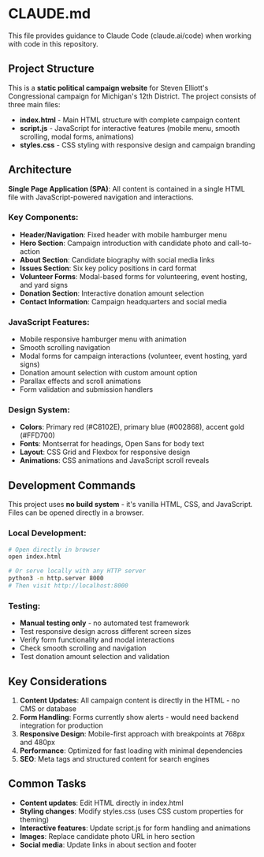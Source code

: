 # CLAUDE.md

This file provides guidance to Claude Code (claude.ai/code) when working with code in this repository.

## Project Structure

This is a **static political campaign website** for Steven Elliott's Congressional campaign for Michigan's 12th District. The project consists of three main files:

- **index.html** - Main HTML structure with complete campaign content
- **script.js** - JavaScript for interactive features (mobile menu, smooth scrolling, modal forms, animations)
- **styles.css** - CSS styling with responsive design and campaign branding

## Architecture

**Single Page Application (SPA)**: All content is contained in a single HTML file with JavaScript-powered navigation and interactions.

### Key Components:
- **Header/Navigation**: Fixed header with mobile hamburger menu
- **Hero Section**: Campaign introduction with candidate photo and call-to-action
- **About Section**: Candidate biography with social media links
- **Issues Section**: Six key policy positions in card format
- **Volunteer Forms**: Modal-based forms for volunteering, event hosting, and yard signs
- **Donation Section**: Interactive donation amount selection
- **Contact Information**: Campaign headquarters and social media

### JavaScript Features:
- Mobile responsive hamburger menu with animation
- Smooth scrolling navigation
- Modal forms for campaign interactions (volunteer, event hosting, yard signs)
- Donation amount selection with custom amount option
- Parallax effects and scroll animations
- Form validation and submission handlers

### Design System:
- **Colors**: Primary red (#C8102E), primary blue (#002868), accent gold (#FFD700)
- **Fonts**: Montserrat for headings, Open Sans for body text
- **Layout**: CSS Grid and Flexbox for responsive design
- **Animations**: CSS animations and JavaScript scroll reveals

## Development Commands

This project uses **no build system** - it's vanilla HTML, CSS, and JavaScript. Files can be opened directly in a browser.

### Local Development:
```bash
# Open directly in browser
open index.html

# Or serve locally with any HTTP server
python3 -m http.server 8000
# Then visit http://localhost:8000
```

### Testing:
- **Manual testing only** - no automated test framework
- Test responsive design across different screen sizes
- Verify form functionality and modal interactions
- Check smooth scrolling and navigation
- Test donation amount selection and validation

## Key Considerations

1. **Content Updates**: All campaign content is directly in the HTML - no CMS or database
2. **Form Handling**: Forms currently show alerts - would need backend integration for production
3. **Responsive Design**: Mobile-first approach with breakpoints at 768px and 480px
4. **Performance**: Optimized for fast loading with minimal dependencies
5. **SEO**: Meta tags and structured content for search engines

## Common Tasks

- **Content updates**: Edit HTML directly in index.html
- **Styling changes**: Modify styles.css (uses CSS custom properties for theming)
- **Interactive features**: Update script.js for form handling and animations
- **Images**: Replace candidate photo URL in hero section
- **Social media**: Update links in about section and footer